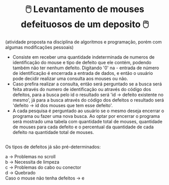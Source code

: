 <h1 align="center"> 🖱️ Levantamento de mouses defeituosos de um deposito 🖱️ </h1>

(atividade proposta na disciplina de algoritmos e programação, porém com algumas modificações pessoais)

- Consiste em receber uma quantidade indeterminada de numeros de identificação do mouse e tipo de defeito que ele contém, podendo também não ter nenhum defeito. Digitando '0' na -  entrada de número de identificação é encerrada a entrada de dados, e então o usuário pode decidir realizar uma consulta aos mouses ou não.
- Caso prefira realizar a consulta, então será perguntado se a busca será feita através do numero de identificação ou através do código dos defeitos, para a busca pelo id o resultado será 'id -> defeito existente no mesmo', já para a busca através do código dos defeitos o resultado será 'defeito -> id dos mouses que tem esse defeito'. 
- A cada pesquisa é perguntado ao usuário se o mesmo deseja encerrar o programa ou fazer uma nova busca. Ao optar por encerrar o programa será mostrado uma tabela com quantidade total de mouses, quantidade de mouses para cada defeito e o percentual da quantidade de cada defeito na quantidade total de mouses.

##

Os tipos de defeitos já são pré-determinados:

a -> Problemas no scroll 
<br>
b -> Necessita de limpeza 
<br>
c -> Problemas do cabo ou conector 
<br>
d -> Quebrado
<br>
Caso o mouse não tenha defeitos -> e

##
